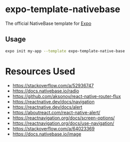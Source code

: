 # expo-template-nativebase

The official NativeBase template for [Expo](https://docs.expo.io/)

## Usage

```sh
expo init my-app --template expo-template-native-base
```
# Resources Used
- https://stackoverflow.com/a/52936747
- https://docs.nativebase.io/radio
- https://github.com/aksonov/react-native-router-flux
- https://reactnative.dev/docs/navigation
- https://reactnative.dev/docs/alert
- https://aboutreact.com/react-native-alert/
- https://reactnavigation.org/docs/screen-options/
- https://reactnavigation.org/docs/use-navigation/
- https://stackoverflow.com/a/64023369
- https://docs.nativebase.io/image